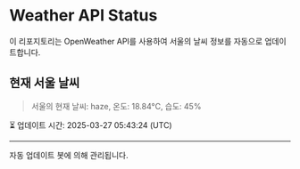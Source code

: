 
# Weather API Status

이 리포지토리는 OpenWeather API를 사용하여 서울의 날씨 정보를 자동으로 업데이트합니다.

## 현재 서울 날씨
> 서울의 현재 날씨: haze, 온도: 18.84°C, 습도: 45%

⏳ 업데이트 시간: 2025-03-27 05:43:24 (UTC)

---
자동 업데이트 봇에 의해 관리됩니다.
